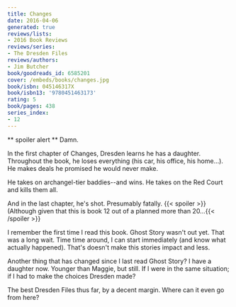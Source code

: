 ```yaml
---
title: Changes
date: 2016-04-06
generated: true
reviews/lists:
- 2016 Book Reviews
reviews/series:
- The Dresden Files
reviews/authors:
- Jim Butcher
book/goodreads_id: 6585201
cover: /embeds/books/changes.jpg
book/isbn: 045146317X
book/isbn13: '9780451463173'
rating: 5
book/pages: 438
series_index:
- 12
---
```

** spoiler alert ** Damn.  

In the first chapter of Changes, Dresden learns he has a daughter. Throughout the book, he loses everything (his car, his office, his home...). He makes deals he promised he would never make.  

<!--more-->

He takes on archangel-tier baddies--and wins. He takes on the Red Court and kills them all.  

And in the last chapter, he's shot. Presumably fatally.  {{< spoiler >}}(Although given that this is book 12 out of a planned more than 20...{{< /spoiler >}}  

I remember the first time I read this book. Ghost Story wasn't out yet. That was a long wait. Time time around, I can start immediately (and know what actually happened). That's doesn't make this stories impact and less.  

Another thing that has changed since I last read Ghost Story? I have a daughter now. Younger than Maggie, but still. If I were in the same situation; if I had to make the choices Dresden made?  

The best Dresden Files thus far, by a decent margin. Where can it even go from here?